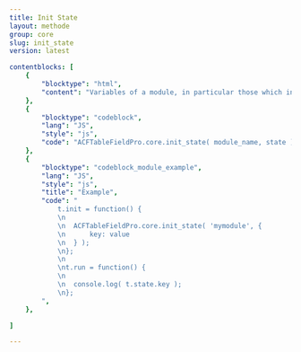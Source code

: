 ```yaml
---
title: Init State
layout: methode
group: core
slug: init_state
version: latest

contentblocks: [
	{
		"blocktype": "html",
		"content": "Variables of a module, in particular those which initiate further actions when changing, live in the state property of the module object."
	},
	{
		"blocktype": "codeblock",
		"lang": "JS",
		"style": "js",
		"code": "ACFTableFieldPro.core.init_state( module_name, state );",
	},
	{
		"blocktype": "codeblock_module_example",
		"lang": "JS",
		"style": "js",
		"title": "Example",
		"code": "
			t.init = function() {
			\n
			\n	ACFTableFieldPro.core.init_state( 'mymodule', {
			\n		key: value
			\n	} );
			\n};
			\n
			\nt.run = function() {
			\n
			\n	console.log( t.state.key );
			\n};
		",
	},

]

---
```

